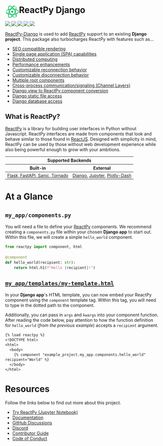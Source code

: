 # <img src="https://raw.githubusercontent.com/reactive-python/reactpy/main/branding/svg/reactpy-logo-square.svg" align="left" height="45"/> ReactPy Django

<p>
    <a href="https://github.com/reactive-python/reactpy-django/actions?query=workflow%3ATest">
        <img src="https://github.com/reactive-python/reactpy-django/workflows/Test/badge.svg?event=push">
    </a>
    <a href="https://pypi.python.org/pypi/reactpy-django">
        <img src="https://img.shields.io/pypi/v/reactpy-django.svg?label=PyPI">
    </a>
    <a href="https://github.com/reactive-python/reactpy-django/blob/main/LICENSE.md">
        <img src="https://img.shields.io/badge/License-MIT-purple.svg">
    </a>
    <a href="https://reactive-python.github.io/reactpy-django/">
        <img src="https://img.shields.io/website?down_message=offline&label=Docs&logo=read%20the%20docs&logoColor=white&up_message=online&url=https%3A%2F%2Freactive-python.github.io%2Freactpy-django%2F">
    </a>
    <a href="https://discord.gg/uNb5P4hA9X">
        <img src="https://img.shields.io/discord/1111078259854168116?label=Discord&logo=discord">
    </a>
</p>

[ReactPy-Django](https://github.com/reactive-python/reactpy-django) is used to add [ReactPy](https://reactpy.dev/) support to an existing **Django project**. This package also turbocharges ReactPy with features such as...

-   [SEO compatible rendering](https://reactive-python.github.io/reactpy-django/latest/reference/settings/#reactpy_prerender)
-   [Single page application (SPA) capabilities](https://reactive-python.github.io/reactpy-django/latest/reference/router/#django-router)
-   [Distributed computing](https://reactive-python.github.io/reactpy-django/latest/reference/settings/#reactpy_default_hosts)
-   [Performance enhancements](https://reactive-python.github.io/reactpy-django/latest/reference/settings/#performance-settings)
-   [Customizable reconnection behavior](https://reactive-python.github.io/reactpy-django/latest/reference/settings/#stability-settings)
-   [Customizable disconnection behavior](https://reactive-python.github.io/reactpy-django/latest/reference/template-tag)
-   [Multiple root components](https://reactive-python.github.io/reactpy-django/latest/reference/template-tag/)
-   [Cross-process communication/signaling (Channel Layers)](https://reactive-python.github.io/reactpy-django/latest/reference/hooks/#use-channel-layer)
-   [Django view to ReactPy component conversion](https://reactive-python.github.io/reactpy-django/latest/reference/components/#view-to-component)
-   [Django static file access](https://reactive-python.github.io/reactpy-django/latest/reference/components/#django-css)
-   [Django database access](https://reactive-python.github.io/reactpy-django/latest/reference/hooks/#use-query)

## What is ReactPy?

[ReactPy](https://reactpy.dev/) is a library for building user interfaces in Python without Javascript. ReactPy interfaces are made from components that look and behave similar to those found in [ReactJS](https://reactjs.org/). Designed with simplicity in mind, ReactPy can be used by those without web development experience while also being powerful enough to grow with your ambitions.

<table align="center">
    <thead>
        <tr>
            <th colspan="2" style="text-align: center">Supported Backends</th>
        <tr>
            <th style="text-align: center">Built-in</th>
            <th style="text-align: center">External</th>
        </tr>
    </thead>
    <tbody>
        <tr>
        <td>
            <a href="https://reactpy.dev/docs/guides/getting-started/installing-reactpy.html#officially-supported-servers">
                Flask, FastAPI, Sanic, Tornado
            </a>
        </td>
        <td>
            <a href="https://github.com/reactive-python/reactpy-django">Django</a>,
            <a href="https://github.com/reactive-python/reactpy-jupyter">Jupyter</a>,
            <a href="https://github.com/idom-team/idom-dash">Plotly-Dash</a>
        </td>
        </tr>
    </tbody>
</table>

# At a Glance

## `my_app/components.py`

<!--py-header-start-->

You will need a file to define your [ReactPy](https://github.com/reactive-python/reactpy) components. We recommend creating a `components.py` file within your chosen **Django app** to start out. Within this file, we will create a simple `hello_world` component.

<!--py-header-end-->
<!--py-code-start-->

```python
from reactpy import component, html

@component
def hello_world(recipient: str):
    return html.h1(f"Hello {recipient}!")
```

<!--py-code-end-->

## [`my_app/templates/my-template.html`](https://docs.djangoproject.com/en/stable/topics/templates/)

<!--html-header-start-->

In your **Django app**'s HTML template, you can now embed your ReactPy component using the `component` template tag. Within this tag, you will need to type in the dotted path to the component.

Additionally, you can pass in `args` and `kwargs` into your component function. After reading the code below, pay attention to how the function definition for `hello_world` (_from the previous example_) accepts a `recipient` argument.

<!--html-code-start-->

```jinja
{% load reactpy %}
<!DOCTYPE html>
<html>
  <body>
    {% component "example_project.my_app.components.hello_world" recipient="World" %}
  </body>
</html>
```

<!--html-code-end-->

# Resources

Follow the links below to find out more about this project.

-   [Try ReactPy (Jupyter Notebook)](https://mybinder.org/v2/gh/reactive-python/reactpy-jupyter/main?urlpath=lab/tree/notebooks/introduction.ipynb)
-   [Documentation](https://reactive-python.github.io/reactpy-django)
-   [GitHub Discussions](https://github.com/reactive-python/reactpy-django/discussions)
-   [Discord](https://discord.gg/uNb5P4hA9X)
-   [Contributor Guide](https://reactive-python.github.io/reactpy-django/latest/about/code/)
-   [Code of Conduct](https://github.com/reactive-python/reactpy-django/blob/main/CODE_OF_CONDUCT.md)
